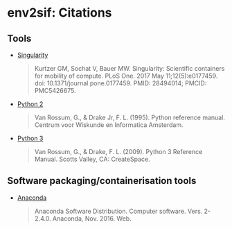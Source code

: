 # env2sif: Citations

## Tools 

- [Singularity](https://doi.org/10.1371/journal.pone.0177459) 

    > Kurtzer GM, Sochat V, Bauer MW. Singularity: Scientific containers for mobility of compute. PLoS One. 2017 May 11;12(5):e0177459. doi: 10.1371/journal.pone.0177459. PMID: 28494014; PMCID: PMC5426675.

- [Python 2](https://doi.org/10.1371/journal.pone.0177459)

    > Van Rossum, G., & Drake Jr, F. L. (1995). Python reference manual. Centrum voor Wiskunde en Informatica Amsterdam.

- [Python 3](https://doi.org/10.1371/journal.pone.0177459)

    > Van Rossum, G., & Drake, F. L. (2009). Python 3 Reference Manual. Scotts Valley, CA: CreateSpace.

## Software packaging/containerisation tools 

- [Anaconda](https://anaconda.com) 

    > Anaconda Software Distribution. Computer software. Vers. 2-2.4.0. Anaconda, Nov. 2016. Web. 